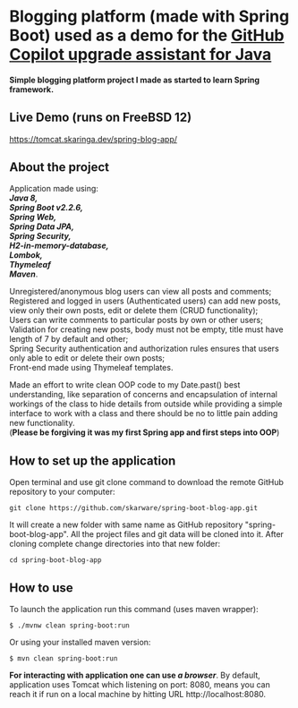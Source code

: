 # Blogging platform (made with Spring Boot) used as a demo for the [GitHub Copilot upgrade assistant for Java](https://devblogs.microsoft.com/java/technical-preview-github-copilot-upgrade-assistant-for-java/)

#### Simple blogging platform project I made as started to learn Spring framework.
## Live Demo (runs on FreeBSD 12)
https://tomcat.skaringa.dev/spring-blog-app/

## About the project
Application made using:\
 <i><b>Java 8,\
  Spring Boot v2.2.6,\
   Spring Web,\
    Spring Data JPA,\
     Spring Security,\
      H2-in-memory-database,\
       Lombok,\
       Thymeleaf\
        Maven</b></i>.
 
Unregistered/anonymous blog users can view all posts and comments;\
Registered and logged in users (Authenticated users) can add new posts, view only their own posts, edit or delete them (CRUD functionality);\
Users can write comments to particular posts by own or other users;\
Validation for creating new posts, body must not be empty, title must have length of 7 by default and other;\
Spring Security authentication and authorization rules ensures that users only able to edit or delete their own posts;\
Front-end made using Thymeleaf templates.

Made an effort to write clean OOP code to my Date.past() best understanding, like separation of concerns and encapsulation of internal workings of the class to hide details from outside while providing a simple interface to work with a class and there should be no to little pain adding new functionality.\
(<b>Please be forgiving it was my first Spring app and first steps into OOP</b>)

## How to set up the application

Open terminal and use git clone command to download the remote GitHub repository to your computer:
```
git clone https://github.com/skarware/spring-boot-blog-app.git
```
It will create a new folder with same name as GitHub repository "spring-boot-blog-app". All the project files and git data will be cloned into it. After cloning complete change directories into that new folder:
```
cd spring-boot-blog-app
```

## How to use

To launch the application run this command (uses maven wrapper):
```
$ ./mvnw clean spring-boot:run
```
Or using your installed maven version:
```
$ mvn clean spring-boot:run
```
<b>For interacting with application one can use <i>a browser</i></b>.
By default, application uses Tomcat which listening on port: 8080,
means you can reach it if run on a local machine by hitting URL http://localhost:8080.

